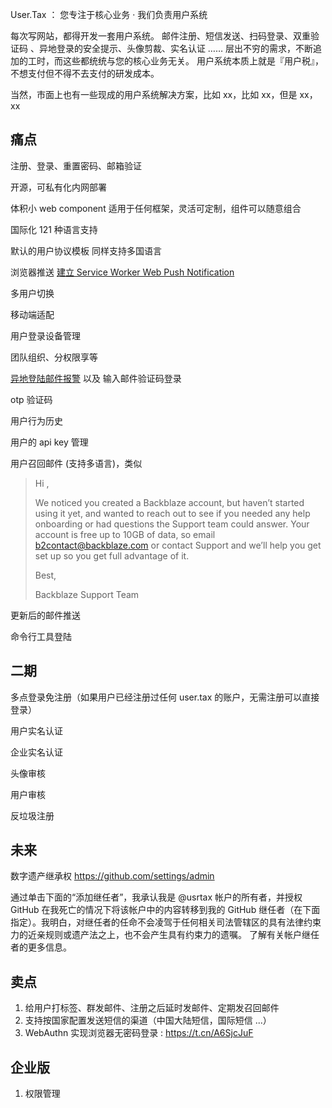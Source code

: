 
User.Tax ： 您专注于核心业务 · 我们负责用户系统

每次写网站，都得开发一套用户系统。
邮件注册、短信发送、扫码登录、双重验证码 、异地登录的安全提示、头像剪裁、实名认证 ……
层出不穷的需求，不断追加的工时，而这些都统统与您的核心业务无关。
用户系统本质上就是『用户税』，不想支付但不得不去支付的研发成本。

当然，市面上也有一些现成的用户系统解决方案，比如 xx，比如 xx，但是 xx，xx

## 痛点

注册、登录、重置密码、邮箱验证

开源，可私有化内网部署

体积小 web component 适用于任何框架，灵活可定制，组件可以随意组合

国际化 121 种语言支持

默认的用户协议模板 同样支持多国语言

浏览器推送 [建立 Service Worker Web Push Notification](https://t.cn/A6SJwV6C)

多用户切换

移动端适配

用户登录设备管理

团队组织、分权限享等

[异地登陆邮件报警](https://github.com/orgs/user-tax-dev/projects/1) 以及 输入邮件验证码登录 

otp 验证码

用户行为历史

用户的 api key 管理

用户召回邮件 (支持多语言)，类似

> Hi ,
>
> We noticed you created a Backblaze account, but haven’t started using it yet, and wanted to reach out to see if you needed any help onboarding or had questions the Support team could answer. Your account is free up to 10GB of data, so email b2contact@backblaze.com or contact Support and we’ll help you get set up so you get full advantage of it.
>
> Best,
>
> Backblaze Support Team

更新后的邮件推送

命令行工具登陆

## 二期

多点登录免注册（如果用户已经注册过任何 user.tax 的账户，无需注册可以直接登录）

用户实名认证

企业实名认证

头像审核

用户审核

反垃圾注册

## 未来

数字遗产继承权 https://github.com/settings/admin

通过单击下面的“添加继任者”，我承认我是 @usrtax 帐户的所有者，并授权 GitHub 在我死亡的情况下将该帐户中的内容转移到我的 GitHub 继任者（在下面指定）。我明白，对继任者的任命不会凌驾于任何相关司法管辖区的具有法律约束力的近亲规则或遗产法之上，也不会产生具有约束力的遗嘱。 了解有关帐户继任者的更多信息。

## 卖点

1. 给用户打标签、群发邮件、注册之后延时发邮件、定期发召回邮件
1. 支持按国家配置发送短信的渠道（中国大陆短信，国际短信 ...）
1. WebAuthn 实现浏览器无密码登录 : https://t.cn/A6SjcJuF

## 企业版

1. 权限管理

